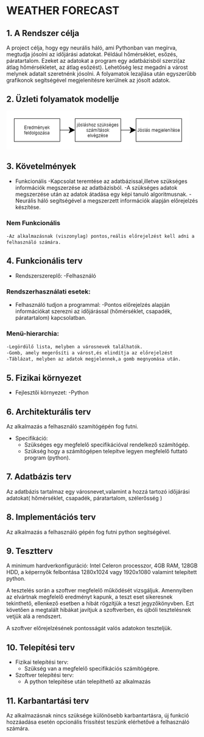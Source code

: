 # WEATHER FORECAST
## 1. A Rendszer célja
A project célja, hogy egy neurális háló, ami Pythonban van megírva, megtudja jósolni az időjárási adatokat. Például hőmérséklet, esőzés, páratartalom.
Ezeket az adatokat a program egy adatbázisból szerzi(az átlag hőmérsékletet, az átlag esőzést). 
Lehetőség lesz megadni a várost melynek adatait szeretnénk jósolni.
A folyamatok lezajlása után egyszerűbb grafikonok segítségével megjelenítésre kerülnek az jósolt adatok. 

## 2. Üzleti folyamatok modellje
![Future](pics/future.png)

## 3. Követelmények
* Funkcionális
    -Kapcsolat teremtése az adatbázissal,illetve szükséges információk megszerzése az adatbázisból.
    -A szükséges adatok megszerzése után az adatok átadása egy képi tanuló algoritmusnak.
    -Neurális háló segítségével a megszerzett információk alapján előrejelzés készítése.
### Nem Funkcionális 
    -Az alkalmazásnak (viszonylag) pontos,reális előrejelzést kell adni a felhasználó számára.

## 4. Funkcionális terv
* Rendszerszereplő:
    -Felhasználó
### Rendszerhasználati esetek:
* Felhasználó tudjon a programmal:
    -Pontos előrejelzés alapján információkat szerezni az időjárással (hőmérséklet, csapadék, páratartalom) kapcsolatban.

### Menü-hierarchia:
    -Legördülő lista, melyben a városnevek találhatók.
    -Gomb, amely megerősíti a várost,és elindítja az előrejelzést
    -Táblázat, melyben az adatok megjelennek,a gomb megnyomása után.

## 5. Fizikai környezet
* Fejlesztői környezet:
    -Python

## 6. Architekturális terv
Az alkalmazás a felhasználó szamítógépén fog futni.
* Specifikáció:
    - Szükséges egy megfelelő specifikációval rendelkező számítógép.
	- Szükség hogy a számítógépen telepítve legyen megfelelő futtató program (python).

## 7. Adatbázis terv
Az adatbázis tartalmaz egy városnevet,valamint a hozzá tartozó időjárási adatokat( hőmérséklet, csapadék, páratartalom, szélerősség )

## 8. Implementációs terv
Az alkalmazás a felhasználó gépén fog futni python segítségével.

## 9. Tesztterv
A minimum hardverkonfiguráció: Intel Celeron processzor, 4GB RAM, 128GB HDD, a képernyők felbontása 
1280x1024 vagy 1920x1080 valamint telepített python.

A tesztelés során a szoftver megfelelő működését vizsgáljuk. Amennyiben az elvártnak megfelelő 
eredményt kapunk, a teszt eset sikeresnek tekinthető, ellenkező esetben a hibát rögzítjük a teszt jegyzőkönyvben. Ezt követően a megtalált
hibákat javítjuk a szoftverben, és újbóli tesztelésnek vetjük alá a rendszert.

A szoftver előrejelzésének pontosságát valós adatokon teszteljük.

## 10. Telepítési terv
* Fizikai telepítési terv: 
    - Szükség van a megfelelő specifikációs számítógépre.  
* Szoftver telepítési terv: 
    - A python telepítése után telepíthető az alkalmazás

## 11. Karbantartási terv
Az alkalmazásnak nincs szüksége különösebb karbantartásra, új funkció hozzáadása esetén opcionális frissítést teszünk elérhetővé a felhasználó számára.
